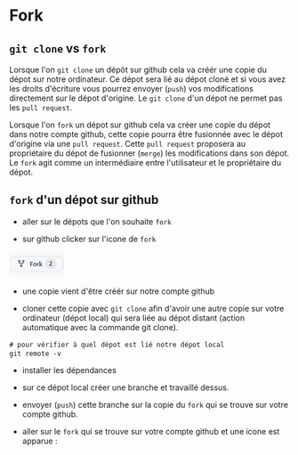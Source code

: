 # Fork

## `git clone` vs `fork`

Lorsque l'on `git clone` un dépôt sur github cela va créér une copie du dépot sur notre ordinateur. Ce dépot sera lié au dépot cloné et si vous avez les droits d'écriture vous pourrez envoyer (`push`) vos modifications directement sur le dépot d'origine.
Le `git clone` d'un dépot ne permet pas les `pull request`.

Lorsque  l'on `fork` un dépot sur github cela va créer une copie du dépot dans notre compte github, cette copie pourra être fusionnée avec le dépot d'origine via une `pull request`. Cette `pull request` proposera au propriétaire du dépot de fusionner (`merge`) les modifications dans son dépot.
Le `fork` agit comme un intermédiaire entre l'utilisateur et le propriétaire du dépot.

## `fork` d'un dépot sur github

- aller sur le dépots que l'on souhaite `fork`

- sur github clicker sur l'icone de `fork`

<img width="100"
      alt="fork github"
      src="../assets/fork_github.PNG"
/>

- une copie vient d'être créér sur notre compte github

- cloner cette copie avec `git clone` afin d'avoir une autre copie sur votre ordinateur (dépot local) qui sera liée au dépot distant (action automatique avec la commande git clone).

````shell script
# pour vérifier à quel dépot est lié notre dépot local
git remote -v
````

- installer les dépendances

- sur ce dépot local créer une branche et travaillé dessus.

- envoyer (`push`) cette branche sur la copie du `fork` qui se trouve sur votre compte github.

- aller sur le `fork` qui se trouve sur votre compte github et une icone est apparue :
